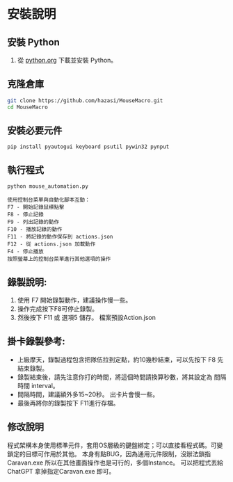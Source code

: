 # 安裝說明

## 安裝 Python
1. 從 [python.org](https://www.python.org/downloads/) 下載並安裝 Python。

## 克隆倉庫
```sh
git clone https://github.com/hazasi/MouseMacro.git
cd MouseMacro
```
## 安裝必要元件
```pip install pyautogui keyboard psutil pywin32 pynput```

## 執行程式
```python mouse_automation.py```

```
使用控制台菜單與自動化腳本互動：
F7 - 開始記錄鼠標點擊
F8 - 停止記錄
F9 - 列出記錄的動作
F10 - 播放記錄的動作
F11 - 將記錄的動作保存到 actions.json
F12 - 從 actions.json 加載動作
F4 - 停止播放
按照螢幕上的控制台菜單進行其他選項的操作
```

## 錄製說明:
1. 使用 F7 開始錄製動作，建議操作慢一些。
2. 操作完成按下F8可停止錄製。
3. 然後按下 F11 或 選項5 儲存。 檔案預設Action.json 

## 掛卡錄製參考:
* 上級摩天，錄製過程包含把隊伍拉到定點，約10幾秒結束，可以先按下 F8 先結束錄製。
* 錄製結束後，請先注意你打的時間，將這個時間請換算秒數，將其設定為 間隔時間 interval。
* 間隔時間，建議額外多15~20秒。 出卡片會慢一些。
* 最後再將你的錄製按下 F11進行存檔。
## 修改說明
程式架構本身使用標準元件，套用OS層級的鍵盤綁定；可以直接看程式碼。可變鎖定的目標可作用於其他。
本身有點BUG，因為通用元件限制，沒辦法鎖指Caravan.exe 所以在其他畫面操作也是可行的，多個Instance。 可以把程式丟給ChatGPT 拿掉指定Caravan.exe 即可。



